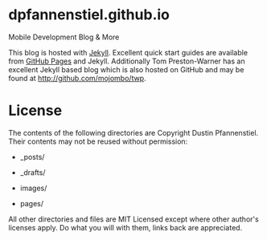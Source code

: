 dpfannenstiel.github.io
=======================

Mobile Development Blog &amp; More

This blog is hosted with [Jekyll](http://jekyllrb.com).  Excellent quick start guides are available from [GitHub Pages](http://pages.github.com) and Jekyll.  Additionally Tom Preston-Warner has an excellent Jekyll based blog which is also hosted on GitHub and may be found at http://github.com/mojombo/twp.

License
=======

The contents of the following directories are Copyright Dustin Pfannenstiel. Their contents may not be reused without permission:

* _posts/

* _drafts/

* images/

* pages/

All other directories and files are MIT Licensed except where other author's licenses apply.  Do what you will with them, links back are appreciated.
